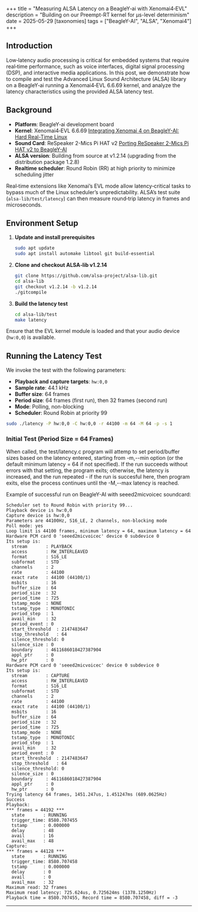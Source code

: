 +++
title = "Measuring ALSA Latency on a BeagleY‑ai with Xenomai4‑EVL"
description = "Building on our Preempt-RT kernel for μs-level determinism"
date = 2025-05-29
[taxonomies]
tags = ["BeagleY-AI", "ALSA", "Xenomai4"]
+++


## Introduction

Low‑latency audio processing is critical for embedded systems that require real‑time performance, such as voice interfaces, digital signal processing (DSP), and interactive media applications. In this post, we demonstrate how to compile and test the Advanced Linux Sound Architecture (ALSA) library on a BeagleY‑ai running a Xenomai4‑EVL 6.6.69 kernel, and analyze the latency characteristics using the provided ALSA latency test.

## Background

* **Platform**: BeagleY‑ai development board
* **Kernel**: Xenomai4‑EVL 6.6.69 [Integrating Xenomai 4 on BeagleY-AI: Hard Real-Time Linux](../xenomai4-beagleyai/)
* **Sound Card**: ReSpeaker 2-Mics Pi HAT v2 [Porting ReSpeaker 2-Mics Pi HAT v2 to BeagleY-AI](../respeaker-beagleyai/)
* **ALSA version**: Building from source at v1.2.14 (upgrading from the distribution package 1.2.8)
* **Realtime scheduler**: Round Robin (RR) at high priority to minimize scheduling jitter

Real‑time extensions like Xenomai’s EVL mode allow latency‑critical tasks to bypass much of the Linux scheduler’s unpredictability. ALSA’s test suite (`alsa-lib/test/latency`) can then measure round‑trip latency in frames and microseconds.

## Environment Setup

1. **Update and install prerequisites**

   ```bash
   sudo apt update
   sudo apt install automake libtool git build-essential
   ```

2. **Clone and checkout ALSA‑lib v1.2.14**

   ```bash
   git clone https://github.com/alsa-project/alsa-lib.git
   cd alsa-lib
   git checkout v1.2.14 -b v1.2.14
   ./gitcompile
   ```

3. **Build the latency test**

   ```bash
   cd alsa-lib/test
   make latency
   ```

Ensure that the EVL kernel module is loaded and that your audio device (`hw:0,0`) is available.

## Running the Latency Test

We invoke the test with the following parameters:

* **Playback and capture targets**: `hw:0,0`
* **Sample rate**: 44.1 kHz
* **Buffer size**: 64 frames
* **Period size**: 64 frames (first run), then 32 frames (second run)
* **Mode**: Polling, non-blocking
* **Scheduler**: Round Robin at priority 99

```bash
sudo ./latency -P hw:0,0 -C hw:0,0 -r 44100 -m 64 -M 64 -p -s 1
```

### Initial Test (Period Size = 64 Frames)

When called, the test/latency.c program will attemp to set period/buffer sizes based on the latency entered, starting from -m,--min option (or the default minimum latency = 64 if not specified). If the run succeeds without errors with that setting, the program exits; otherwise, the latency is increased, and the run repeated - if the run is succesful here, then program exits, else the process continues until the -M,--max latency is reached.

Example of successful run on BeagleY-AI with seeed2micvoicec soundcard:
```
Scheduler set to Round Robin with priority 99...
Playback device is hw:0,0
Capture device is hw:0,0
Parameters are 44100Hz, S16_LE, 2 channels, non-blocking mode
Poll mode: yes
Loop limit is 44100 frames, minimum latency = 64, maximum latency = 64
Hardware PCM card 0 'seeed2micvoicec' device 0 subdevice 0
Its setup is:
  stream       : PLAYBACK
  access       : RW_INTERLEAVED
  format       : S16_LE
  subformat    : STD
  channels     : 2
  rate         : 44100
  exact rate   : 44100 (44100/1)
  msbits       : 16
  buffer_size  : 64
  period_size  : 32
  period_time  : 725
  tstamp_mode  : NONE
  tstamp_type  : MONOTONIC
  period_step  : 1
  avail_min    : 32
  period_event : 0
  start_threshold  : 2147483647
  stop_threshold   : 64
  silence_threshold: 0
  silence_size : 0
  boundary     : 4611686018427387904
  appl_ptr     : 0
  hw_ptr       : 0
Hardware PCM card 0 'seeed2micvoicec' device 0 subdevice 0
Its setup is:
  stream       : CAPTURE
  access       : RW_INTERLEAVED
  format       : S16_LE
  subformat    : STD
  channels     : 2
  rate         : 44100
  exact rate   : 44100 (44100/1)
  msbits       : 16
  buffer_size  : 64
  period_size  : 32
  period_time  : 725
  tstamp_mode  : NONE
  tstamp_type  : MONOTONIC
  period_step  : 1
  avail_min    : 32
  period_event : 0
  start_threshold  : 2147483647
  stop_threshold   : 64
  silence_threshold: 0
  silence_size : 0
  boundary     : 4611686018427387904
  appl_ptr     : 0
  hw_ptr       : 0
Trying latency 64 frames, 1451.247us, 1.451247ms (689.0625Hz)
Success
Playback:
*** frames = 44192 ***
  state       : RUNNING
  trigger_time: 8580.707455
  tstamp      : 0.000000
  delay       : 48
  avail       : 16
  avail_max   : 48
Capture:
*** frames = 44128 ***
  state       : RUNNING
  trigger_time: 8580.707458
  tstamp      : 0.000000
  delay       : 0
  avail       : 0
  avail_max   : 32
Maximum read: 32 frames
Maximum read latency: 725.624us, 0.725624ms (1378.1250Hz)
Playback time = 8580.707455, Record time = 8580.707458, diff = -3
```

---